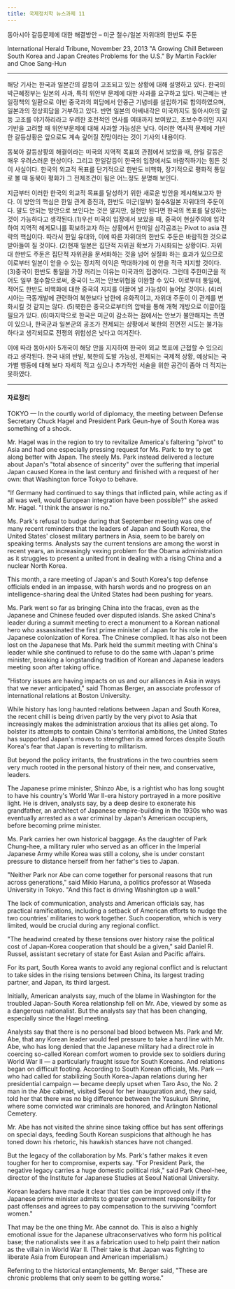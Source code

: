 ```yaml
---
title: 국제정치학 뉴스과제 11
---
```


동아시아 갈등문제에 대한 해결방안 – 미군 철수/일본 자위대의 한반도 주둔

International Herald Tribune, November 23, 2013
"A Growing Chill Between South Korea and Japan Creates Problems for the U.S." By Martin Fackler and Choe Sang-Hun

---

해당 기사는 한국과 일본간의 갈등이 고조되고 있는 상황에 대해 설명하고 있다. 한국의 박근혜정부는 일본의 사과, 특히 위안부 문제에 대한 사과를 요구하고 있다. 박근혜는 반일정책의 일환으로 이번 중국과의 회담에서 안중근 기념비를 설립하기로 합의하였으며, 일본과의 정상회담을 거부하고 있다. 반면 일본의 아베내각은 미국까지도 동아시아의 갈등 고조를 야기하리라고 우려한 호전적인 언사를 여태까지 보여왔고, 초보수주의인 지지기반을 고려할 때 위안부문제에 대해 사과할 가능성은 낮다. 이러한 역사적 문제에 기반한 갈등상황은 앞으로도 계속 깊어질 전망이라는 것이 기사의 내용이다.

동북아 갈등상황의 해결이라는 미국의 지역적 목표의 관점에서 보았을 때, 한일 갈등은 매우 우려스러운 현상이다. 그리고 한일갈등이 한국의 입장에서도 바람직하기는 힘든 것이 사실이다. 한국의 외교적 목표를 단기적으로 한반도 비핵화, 장기적으로 평화적 통일로 볼 때 동북아 평화가 그 전제조건이 됨은 어느정도 분명해 보인다.

지금부터 이러한 한국의 외교적 목표를 달성하기 위한 새로운 방안을 제시해보고자 한다. 이 방안의 핵심은 한일 관계 증진과, 한반도 미군(일부) 철수&일본 자위대의 주둔이다. 말도 안되는 방안으로 보인다는 것은 알지만, 실현만 된다면 한국의 목표를 달성하는 것이 가능하다고 생각된다.(1)우선 미국의 입장에서 보았을 때, 중국이 현실주의에 입각하여 지역적 헤게모니를 확보하고자 하는 상황에서 한미일 삼각공조는 Pivot to asia 전략의 핵심이다. 따라서 한일 유대와, 이에 따른 자위대의 한반도 주둔은 바람직한 것으로 받아들여 질 것이다. (2)현재 일본은 집단적 자위권 확보가 가시화되는 상황이다. 자위대 한반도 주둔은 집단적 자위권을 문서화하는 것을 넘어 실질화 하는 효과가 있으므로 이로부터 일본이 얻을 수 있는 정치적 이익은 막대하기에 이 안을 적극 지지할 것이다. (3)중국이 한반도 통일을 가장 꺼리는 이유는 미국과의 접경이다. 그런데 주한미군을 적어도 일부 철수함으로써, 중국이 느끼는 안보위협을 이완할 수 있다. 이로부터 통일에, 적어도 한반도 비핵화에 대한 중국의 지지를 이끌어 낼 가능성이 늘어날 것이다. (4)러시아는 극동개발에 관련하여 북한보다 남한에 유화적이고, 자위대 주둔이 이 관계를 변화시킬 것 같지는 않다. (5)북한은 중국으로부터의 압박을 통해 개혁 개방으로 이끌어질 필요가 있다. (6)마지막으로 한국은 미군이 감소하는 점에서는 안보가 불안해지는 측면이 있으나, 한국군과 일본군의 공조가 전제되는 상황에서 북한의 전면전 시도는 불가능하다고 생각되므로 전쟁의 위험성은 낮다고 여겨진다.

이에 따라 동아시아 5개국이 해당 안을 지지하여 한국이 외교 목표에 근접할 수 있으리라고 생각된다. 한국 내의 반발, 북한의 도발 가능성, 전제되는 국제적 상황, 예상되는 국가별 행동에 대해 보다 자세히 적고 싶으나 추가적인 서술을 위한 공간이 좁아 더 적지는 못하였다.

---

#### 자료정리

TOKYO — In the courtly world of diplomacy, the meeting between Defense Secretary Chuck Hagel and President Park Geun-hye of South Korea was something of a shock.

Mr. Hagel was in the region to try to revitalize America's faltering "pivot" to Asia and had one especially pressing request for Ms. Park: to try to get along better with Japan. The steely Ms. Park instead delivered a lecture about Japan's "total absence of sincerity" over the suffering that imperial Japan caused Korea in the last century and finished with a request of her own: that Washington force Tokyo to behave.

"If Germany had continued to say things that inflicted pain, while acting as if all was well, would European integration have been possible?" she asked Mr. Hagel. "I think the answer is no."

Ms. Park's refusal to budge during that September meeting was one of many recent reminders that the leaders of Japan and South Korea, the United States' closest military partners in Asia, seem to be barely on speaking terms. Analysts say the current tensions are among the worst in recent years, an increasingly vexing problem for the Obama administration as it struggles to present a united front in dealing with a rising China and a nuclear North Korea.

This month, a rare meeting of Japan's and South Korea's top defense officials ended in an impasse, with harsh words and no progress on an intelligence-sharing deal the United States had been pushing for years.

Ms. Park went so far as bringing China into the fracas, even as the Japanese and Chinese feuded over disputed islands. She asked China's leader during a summit meeting to erect a monument to a Korean national hero who assassinated the first prime minister of Japan for his role in the Japanese colonization of Korea. The Chinese complied. It has also not been lost on the Japanese that Ms. Park held the summit meeting with China's leader while she continued to refuse to do the same with Japan's prime minister, breaking a longstanding tradition of Korean and Japanese leaders meeting soon after taking office.

"History issues are having impacts on us and our alliances in Asia in ways that we never anticipated," said Thomas Berger, an associate professor of international relations at Boston University.

While history has long haunted relations between Japan and South Korea, the recent chill is being driven partly by the very pivot to Asia that increasingly makes the administration anxious that its allies get along. To bolster its attempts to contain China's territorial ambitions, the United States has supported Japan's moves to strengthen its armed forces despite South Korea's fear that Japan is reverting to militarism.

But beyond the policy irritants, the frustrations in the two countries seem very much rooted in the personal history of their new, and conservative, leaders.

The Japanese prime minister, Shinzo Abe, is a rightist who has long sought to have his country's World War II-era history portrayed in a more positive light. He is driven, analysts say, by a deep desire to exonerate his grandfather, an architect of Japanese empire-building in the 1930s who was eventually arrested as a war criminal by Japan's American occupiers, before becoming prime minister.

Ms. Park carries her own historical baggage. As the daughter of Park Chung-hee, a military ruler who served as an officer in the Imperial Japanese Army while Korea was still a colony, she is under constant pressure to distance herself from her father's ties to Japan.

"Neither Park nor Abe can come together for personal reasons that run across generations," said Mikio Haruna, a politics professor at Waseda University in Tokyo. "And this fact is driving Washington up a wall."

The lack of communication, analysts and American officials say, has practical ramifications, including a setback of American efforts to nudge the two countries' militaries to work together. Such cooperation, which is very limited, would be crucial during any regional conflict.

"The headwind created by these tensions over history raise the political cost of Japan-Korea cooperation that should be a given," said Daniel R. Russel, assistant secretary of state for East Asian and Pacific affairs.

For its part, South Korea wants to avoid any regional conflict and is reluctant to take sides in the rising tensions between China, its largest trading partner, and Japan, its third largest.

Initially, American analysts say, much of the blame in Washington for the troubled Japan-South Korea relationship fell on Mr. Abe, viewed by some as a dangerous nationalist. But the analysts say that has been changing, especially since the Hagel meeting.

Analysts say that there is no personal bad blood between Ms. Park and Mr. Abe, that any Korean leader would feel pressure to take a hard line with Mr. Abe, who has long denied that the Japanese military had a direct role in coercing so-called Korean comfort women to provide sex to soldiers during World War II — a particularly fraught issue for South Koreans. And relations began on difficult footing. According to South Korean officials, Ms. Park — who had called for stabilizing South Korea-Japan relations during her presidential campaign — became deeply upset when Taro Aso, the No. 2 man in the Abe cabinet, visited Seoul for her inauguration and, they said, told her that there was no big difference between the Yasukuni Shrine, where some convicted war criminals are honored, and Arlington National Cemetery.

Mr. Abe has not visited the shrine since taking office but has sent offerings on special days, feeding South Korean suspicions that although he has toned down his rhetoric, his hawkish stances have not changed.

But the legacy of the collaboration by Ms. Park's father makes it even tougher for her to compromise, experts say. "For President Park, the negative legacy carries a huge domestic political risk," said Park Cheol-hee, director of the Institute for Japanese Studies at Seoul National University.

Korean leaders have made it clear that ties can be improved only if the Japanese prime minister admits to greater government responsibility for past offenses and agrees to pay compensation to the surviving "comfort women."

That may be the one thing Mr. Abe cannot do. This is also a highly emotional issue for the Japanese ultraconservatives who form his political base; the nationalists see it as a fabrication used to help paint their nation as the villain in World War II. (Their take is that Japan was fighting to liberate Asia from European and American imperialism.)

Referring to the historical entanglements, Mr. Berger said, "These are chronic problems that only seem to be getting worse."
